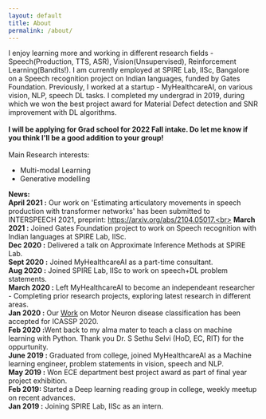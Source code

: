 ```yaml
---
layout: default
title: About
permalink: /about/
---
```

I enjoy learning more and working in different research fields - Speech(Production, TTS, ASR), Vision(Unsupervised), Reinforcement Learning(Bandits!). I am currently employed at SPIRE Lab, IISc, Bangalore on a Speech recognition project on Indian languages, funded by Gates Foundation. Previously, I worked at a startup - MyHealthcareAI, on various vision, NLP, speech DL tasks. I completed my undergrad in 2019, during which we won the best project award for Material Defect detection and SNR improvement with DL algorithms.
<br><br>
<b>I will be applying for Grad school for 2022 Fall intake. Do let me know if you think I'll be a good addition to your group!
</b><br><br>
Main Research interests:
<ul>
<li>Multi-modal Learning</li>
<li>Generative modelling</li>
</ul>


<b>News:</b><br>
<b>April 2021 :</b> Our work on 'Estimating articulatory movements in speech production with transformer
networks' has been submitted to INTERSPEECH 2021, preprint: https://arxiv.org/abs/2104.05017.<br>
<b>March 2021 :</b> Joined Gates Foundation project to work on Speech recognition with Indian languages at SPIRE Lab, IISc.<br>
<b>Dec 2020 :</b> Delivered a talk on Approximate Inference Methods at SPIRE Lab.<br>
<b>Sept 2020 :</b> Joined MyHealthcareAI as a part-time consultant.<br>
<b>Aug 2020 :</b> Joined SPIRE Lab, IISc to work on speech+DL problem statements.<br>
<b>March 2020 :</b> Left MyHealthcareAI to become an independeant researcher - Completing prior research projects, exploring latest research in different areas.<br>
<b>Jan 2020 :</b> Our <a href='https://ieeexplore.ieee.org/document/9053682'>Work</a> on Motor Neuron disease classification has been accepted for ICASSP 2020.<br>
<b>Feb 2020 :</b>Went back to my alma mater to teach a class on machine learning with Python. Thank you Dr. S Sethu Selvi (HoD, EC, RIT) for the oppurtunity.<br>
<b>June 2019 :</b> Graduated from college, joined MyHealthcareAI as a Machine learning engineer, problem statements in vision, speech and NLP.<br>
<b>May 2019 :</b> Won ECE department best project award as part of final year project exhibition.<br>
<b>Feb 2019: </b> Started a Deep learning reading group in college, weekly meetup on recent advances.<br>
<b>Jan 2019 :</b> Joining SPIRE Lab, IISc as an intern.                                      
